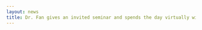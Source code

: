 ```yaml
---
layout: news
title: Dr. Fan gives an invited seminar and spends the day virtually with the SKCCC Research Program in Quantitative Sciences at JHMI
---
```


